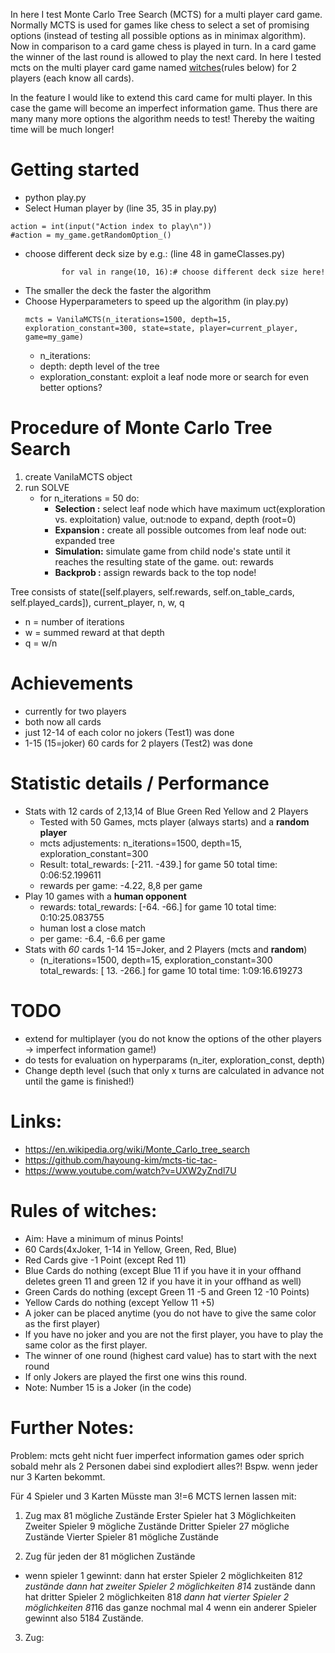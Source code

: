 In here I test Monte Carlo Tree Search (MCTS) for a multi player card game.
Normally MCTS is used for games like chess to select a set of promising options (instead of testing all possible options as in minimax algorithm).
Now in comparison to a card game chess is played in turn. In a card game the winner of the last round is allowed to play the next card.
In here I tested mcts on the multi player card game named [witches](https://www.amazon.de/Unbekannt-4990-AMIGO-Witches/dp/B00J5Z7APO)(rules below) for 2 players (each know all cards).

In the feature I would like to extend this card came for multi player. In this case the game will become an imperfect information game.
Thus there are many many more options the algorithm needs to test! Thereby the waiting time will be much longer!

# Getting started
*	python play.py
* Select Human player by (line 35, 35 in play.py)
```
action = int(input("Action index to play\n"))
#action = my_game.getRandomOption_()
```
* choose different deck size by e.g.: (line 48 in gameClasses.py)
	```
			for val in range(10, 16):# choose different deck size here!
	```
* The smaller the deck the faster the algorithm
* Choose Hyperparameters to speed up the algorithm (in play.py)
	```
	mcts = VanilaMCTS(n_iterations=1500, depth=15, exploration_constant=300, state=state, player=current_player, game=my_game)
	```
	+ n_iterations:
	+ depth: depth level of the tree
	+ exploration_constant: exploit a leaf node more or search for even better options?

# Procedure of Monte Carlo Tree Search
1. create VanilaMCTS object
2. run SOLVE
	* for n_iterations = 50 do:
		* **Selection :** select leaf node which have maximum uct(exploration vs. exploitation) value, out:node to expand, depth (root=0)
		* **Expansion :** create all possible outcomes from leaf node    out: expanded tree
		* **Simulation:** simulate game from child node's state until it reaches the resulting state of the game. out: rewards
		* **Backprob  :**  assign rewards back to the top node!

Tree consists of state([self.players, self.rewards, self.on_table_cards, self.played_cards]), current_player, n, w, q
* n = number of iterations
* w = summed reward at that depth
* q = w/n

# Achievements
*	currently for two players
* both now all cards
* just 12-14 of each color no jokers (Test1) was done
* 1-15 (15=joker) 60 cards for 2 players (Test2) was done

# Statistic details / Performance
* Stats with 12 cards of 2,13,14 of Blue Green Red Yellow and 2 Players
	+	Tested with 50 Games, mcts player (always starts) and a **random player**
	+	mcts adjustements: n_iterations=1500, depth=15, exploration_constant=300
	+	Result: total_rewards: [-211. -439.] for game 50 total time: 0:06:52.199611
	+	rewards per game: -4.22, 8,8 per game
* Play 10 games with a **human opponent**
	+	rewards: total_rewards: [-64. -66.] for game 10 total time: 0:10:25.083755
	+ human lost a close match
	+ per game: -6.4, -6.6 per game
* Stats with *60* cards 1-14 15=Joker, and 2 Players (mcts and **random**)
	+ (n_iterations=1500, depth=15, exploration_constant=300
		total_rewards: [  13. -266.] for game 10 total time: 1:09:16.619273



# TODO
* extend for multiplayer (you do not know the options of the other players -> imperfect information game!)
* do tests for evaluation on hyperparams (n_iter, exploration_const, depth)
* Change depth level (such that only x turns are calculated in advance not until the game is finished!)

# Links:
*	https://en.wikipedia.org/wiki/Monte_Carlo_tree_search
*	https://github.com/hayoung-kim/mcts-tic-tac-
* https://www.youtube.com/watch?v=UXW2yZndl7U

# Rules of witches:
*	Aim:	Have a minimum of minus Points!
*	60 	   Cards(4xJoker, 1-14 in Yellow, Green, Red, Blue)
*	Red    Cards give -1 Point (except Red 11)
*	Blue   Cards do nothing    (except Blue 11 if you have it in your offhand deletes green 11 and green 12 if you have it in your offhand as well)
*	Green  Cards do nothing	   (except Green 11 -5 and Green 12 -10 Points)
* Yellow Cards do nothing    (except Yellow 11 +5)
*	A joker can be placed anytime (you do not have to give the same color as the first player)
* If you have no joker and you are not the first player, you have to play the same color as the first player.
* The winner of one round (highest card value) has to start with the next round
* If only Jokers are played the first one wins this round.
* Note: Number 15 is a Joker (in the code)

# Further Notes:
Problem: mcts geht nicht fuer imperfect information games oder sprich sobald mehr als 2 Personen dabei sind explodiert alles?! Bspw. wenn jeder nur 3 Karten bekommt.

Für 4 Spieler und 3 Karten
Müsste man 3!=6 MCTS lernen lassen mit:
1. Zug max 81 mögliche Zustände
Erster Spieler hat 3 Möglichkeiten
Zweiter Spieler 9 mögliche Zustände
Dritter Spieler 27 mögliche Zustände
Vierter Spieler 81 mögliche Zustände

2. Zug für jeden der 81 möglichen Zustände
- wenn spieler 1 gewinnt:
	dann hat erster Spieler 2 möglichkeiten 81*2 zustände
	dann hat zweiter Spieler 2 möglichkeiten 81*4 zustände
	dann hat dritter Spieler 2 möglichkeiten 81*8
	dann hat vierter Spieler 2 möglichkeiten 81*16
das ganze nochmal mal 4 wenn ein anderer Spieler gewinnt also 5184 Zustände.

3. Zug:
